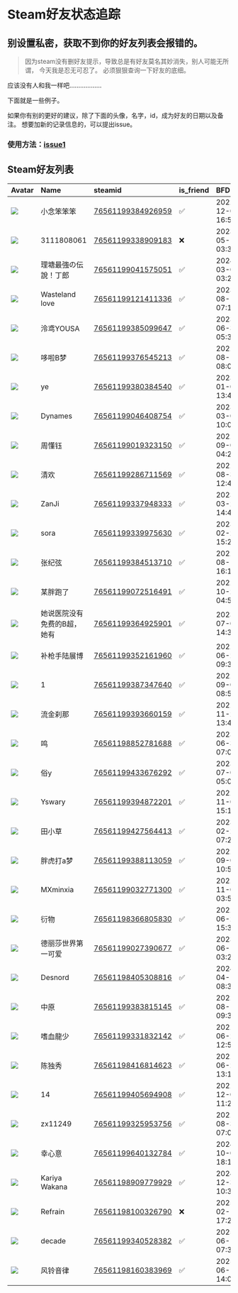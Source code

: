 # Steam好友状态追踪
## 别设置私密，获取不到你的好友列表会报错的。

> 因为steam没有删好友提示，导致总是有好友莫名其妙消失，别人可能无所谓，
> 今天我是忍无可忍了。 必须狠狠查询一下好友的底细。

应该没有人和我一样吧………………

下面就是一些例子。

如果你有别的更好的建议，除了下面的头像，名字，id，成为好友的日期以及备注。 想要加新的记录信息的，可以提出issue。

### 使用方法：[issue1](https://github.com/systemannounce/SteamFriends/issues/1)



## Steam好友列表

| Avatar                                                                            | Name           | steamid                                                                     | is_friend   | BFD                 | Remark   |
|:----------------------------------------------------------------------------------|:---------------|:----------------------------------------------------------------------------|:------------|:--------------------|:---------|
| ![](https://avatars.steamstatic.com/fef49e7fa7e1997310d705b2a6158ff8dc1cdfeb.jpg) | 小念笨笨笨          | [76561199384926959](https://steamcommunity.com/profiles/76561199384926959/) | ✅           | 2022-12-02 16:54:47 |          |
| ![](https://avatars.steamstatic.com/fef49e7fa7e1997310d705b2a6158ff8dc1cdfeb.jpg) | 3111808061     | [76561199338909183](https://steamcommunity.com/profiles/76561199338909183/) | ❌           | 2023-05-10 03:38:37 |          |
| ![](https://avatars.steamstatic.com/d22cc8eb2532dda613eb999bd7ad04d5d07eddaa.jpg) | 理塘最強の伝說！丁郎     | [76561199041575051](https://steamcommunity.com/profiles/76561199041575051/) | ✅           | 2024-03-06 03:23:45 |          |
| ![](https://avatars.steamstatic.com/ee32f56bd19977b480450c4a88d319b808dc539f.jpg) | Wasteland love | [76561199121411336](https://steamcommunity.com/profiles/76561199121411336/) | ✅           | 2023-08-14 07:17:13 |          |
| ![](https://avatars.steamstatic.com/14594b42c9c1e3041bcb66a6ab08d34ab43fdd43.jpg) | 泠鸢YOUSA        | [76561199385099647](https://steamcommunity.com/profiles/76561199385099647/) | ✅           | 2023-06-30 05:38:44 |          |
| ![](https://avatars.steamstatic.com/543bb32f9249e6738288c0d3ac6987ee25983c41.jpg) | 哆啦B梦           | [76561199376545213](https://steamcommunity.com/profiles/76561199376545213/) | ✅           | 2022-08-10 08:00:42 |          |
| ![](https://avatars.steamstatic.com/643bce2012626b85d40fe6539f23697121d827cb.jpg) | ye             | [76561199380384540](https://steamcommunity.com/profiles/76561199380384540/) | ✅           | 2023-01-05 13:44:45 |          |
| ![](https://avatars.steamstatic.com/a7522d1f60f4ffd89dcb521f646a504374d07362.jpg) | Dynames        | [76561199046408754](https://steamcommunity.com/profiles/76561199046408754/) | ✅           | 2023-03-06 10:05:42 |          |
| ![](https://avatars.steamstatic.com/8c59a5c839116b33dfaa5ba208f1119516442f8d.jpg) | 周懂钰            | [76561199019323150](https://steamcommunity.com/profiles/76561199019323150/) | ✅           | 2022-09-05 04:26:36 |          |
| ![](https://avatars.steamstatic.com/148ff422f2245ab66abfeabf3f7506861d6b703b.jpg) | 清欢             | [76561199286711569](https://steamcommunity.com/profiles/76561199286711569/) | ✅           | 2022-08-31 12:42:34 |          |
| ![](https://avatars.steamstatic.com/b3f4d277580606aee24c4f3a6176c513bd6ffcfc.jpg) | ZanJi          | [76561199337948333](https://steamcommunity.com/profiles/76561199337948333/) | ✅           | 2023-03-22 14:49:20 |          |
| ![](https://avatars.steamstatic.com/9aeab1551cff1a0fd18f46c4134c904930294d78.jpg) | sora           | [76561199339975630](https://steamcommunity.com/profiles/76561199339975630/) | ✅           | 2023-02-24 15:27:33 |          |
| ![](https://avatars.steamstatic.com/97e463a36f2693f6158631fb69c4074694019c20.jpg) | 张纪弦            | [76561199384513710](https://steamcommunity.com/profiles/76561199384513710/) | ✅           | 2022-08-18 16:13:56 |          |
| ![](https://avatars.steamstatic.com/3f5e9daea59216d7fe13df4e031d3537580e5e21.jpg) | 某胖跑了           | [76561199072516491](https://steamcommunity.com/profiles/76561199072516491/) | ✅           | 2022-10-22 04:56:32 |          |
| ![](https://avatars.steamstatic.com/3524a889dd3359592420cb95a06a82255092ce77.jpg) | 她说医院没有免费的B超，她有 | [76561199364925901](https://steamcommunity.com/profiles/76561199364925901/) | ✅           | 2023-07-04 14:39:42 |          |
| ![](https://avatars.steamstatic.com/5f7f773526abdeb812696bd1d10d637484d31557.jpg) | 补枪手陆展博         | [76561199352161960](https://steamcommunity.com/profiles/76561199352161960/) | ✅           | 2022-06-29 09:33:05 |          |
| ![](https://avatars.steamstatic.com/f35944eaea704236e3089f9e63b899c944f87655.jpg) | 1              | [76561199387347640](https://steamcommunity.com/profiles/76561199387347640/) | ✅           | 2022-09-01 08:59:19 |          |
| ![](https://avatars.steamstatic.com/ac800b89e38cc95c96856842cce66e3f9ebba2d4.jpg) | 流金刹那           | [76561199393660159](https://steamcommunity.com/profiles/76561199393660159/) | ✅           | 2022-11-22 13:40:02 |          |
| ![](https://avatars.steamstatic.com/b93f04b9194fba8980a2dc74947d47d0087ba113.jpg) | 鸣              | [76561198852781688](https://steamcommunity.com/profiles/76561198852781688/) | ✅           | 2023-06-30 07:02:06 |          |
| ![](https://avatars.steamstatic.com/cd0e5ac459bea02c05a303e422c47da8505f9fde.jpg) | 俗y             | [76561199433676292](https://steamcommunity.com/profiles/76561199433676292/) | ✅           | 2023-07-01 05:09:40 |          |
| ![](https://avatars.steamstatic.com/8b7322dc2c8cb61b2d20ec4b325e3c4647587261.jpg) | Yswary         | [76561199394872201](https://steamcommunity.com/profiles/76561199394872201/) | ✅           | 2022-11-04 15:15:37 |          |
| ![](https://avatars.steamstatic.com/498798649edb8c1cadee7e2ce24bb0bb84176763.jpg) | 田小草            | [76561199427564413](https://steamcommunity.com/profiles/76561199427564413/) | ✅           | 2023-02-25 07:27:20 |          |
| ![](https://avatars.steamstatic.com/08274a97f37aefc3d47a63b1ef9001b323dee9c3.jpg) | 胖虎打a梦          | [76561199388113059](https://steamcommunity.com/profiles/76561199388113059/) | ✅           | 2022-09-01 10:55:08 |          |
| ![](https://avatars.steamstatic.com/205d40ba481ef4a69ef0bad0706507d4abc07612.jpg) | MXminxia       | [76561199032771300](https://steamcommunity.com/profiles/76561199032771300/) | ✅           | 2022-11-09 03:59:12 |          |
| ![](https://avatars.steamstatic.com/9db51f3c06563d8d9073ea44daa21ee0374002b4.jpg) | 衍物             | [76561198366805830](https://steamcommunity.com/profiles/76561198366805830/) | ✅           | 2022-06-23 15:33:00 |          |
| ![](https://avatars.steamstatic.com/083e56da98479bd284520c2f522d3a661ae63982.jpg) | 德丽莎世界第一可爱      | [76561199027390677](https://steamcommunity.com/profiles/76561199027390677/) | ✅           | 2023-06-12 03:29:54 |          |
| ![](https://avatars.steamstatic.com/49b8fc0f64109308009c25636336670ba7d6066e.jpg) | Desnord        | [76561198405308816](https://steamcommunity.com/profiles/76561198405308816/) | ✅           | 2024-04-12 08:30:53 |          |
| ![](https://avatars.steamstatic.com/e231e57ae8af0922e79221ebb354a4eea86b420b.jpg) | 中原             | [76561199383815145](https://steamcommunity.com/profiles/76561199383815145/) | ✅           | 2022-08-10 09:38:02 |          |
| ![](https://avatars.steamstatic.com/5b5b1ee3743b9e8c1e6e9a9702177192f33f5679.jpg) | 嗜血龍少           | [76561199331832142](https://steamcommunity.com/profiles/76561199331832142/) | ✅           | 2022-06-26 12:50:49 |          |
| ![](https://avatars.steamstatic.com/0e96fd1da4c91017a7c1de980d6361b139e6831d.jpg) | 陈独秀            | [76561198416814623](https://steamcommunity.com/profiles/76561198416814623/) | ✅           | 2022-06-25 13:13:20 |          |
| ![](https://avatars.steamstatic.com/e0345d95a99a0280d31aaec05676eaad7a125d2c.jpg) | 14             | [76561199405694908](https://steamcommunity.com/profiles/76561199405694908/) | ✅           | 2022-12-06 11:27:04 |          |
| ![](https://avatars.steamstatic.com/fef49e7fa7e1997310d705b2a6158ff8dc1cdfeb.jpg) | zx11249        | [76561199325953756](https://steamcommunity.com/profiles/76561199325953756/) | ✅           | 2022-08-30 07:08:58 |          |
| ![](https://avatars.steamstatic.com/6ee41a2ac4b56ccc0aa960b48e3de6f3f4ed07e1.jpg) | 幸心意            | [76561199640132784](https://steamcommunity.com/profiles/76561199640132784/) | ✅           | 2024-10-04 18:19:43 |          |
| ![](https://avatars.steamstatic.com/377cec9075b2e14dd4c231dd15bad123b105daf4.jpg) | Kariya Wakana  | [76561198909779929](https://steamcommunity.com/profiles/76561198909779929/) | ✅           | 2024-12-30 10:34:38 |          |
| ![](https://avatars.steamstatic.com/f8abf5512105cd49de2b1c0774f8bb15a0969194.jpg) | Refrain        | [76561198100326790](https://steamcommunity.com/profiles/76561198100326790/) | ❌           | 2025-02-14 17:21:02 |          |
| ![](https://avatars.steamstatic.com/3f47c3634c822270cbccf23f4cb4fcf2272e23d1.jpg) | decade         | [76561199340528382](https://steamcommunity.com/profiles/76561199340528382/) | ✅           | 2025-06-12 07:33:22 |          |
| ![](https://avatars.steamstatic.com/9d4ecbd7a4a65cf306b9753c589fe1f552e25088.jpg) | 风铃音律           | [76561198160383969](https://steamcommunity.com/profiles/76561198160383969/) | ✅           | 2025-06-16 14:00:49 |          |